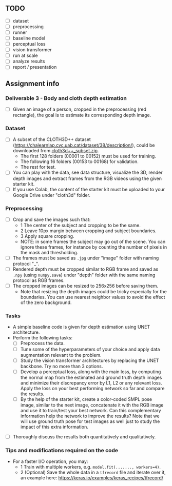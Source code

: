## TODO
- [ ] dataset
- [ ] preprocessing
- [ ] runner
- [ ] baseline model
- [ ] perceptual loss
- [ ] vision transformer
- [ ] run at scale
- [ ] analyze results
- [ ] report / presentation

## Assignment info
### Deliverable 3 - Body and cloth depth estimation
- [ ] Given an image of a person, cropped in the preprocessing (red rectangle), the goal is to estimate its corresponding depth image.

### Dataset
- [ ] A subset of the CLOTH3D++ dataset (https://chalearnlap.cvc.uab.cat/dataset/38/description/), could be downloaded from [cloth3d++_subset.zip](https://cvcuab-my.sharepoint.com/:u:/g/personal/mmadadi_cvc_uab_cat/EaJUHQv5N2dEjvA51WbGLdIB5aVjZfQraF0Fa0tprVMBYA?e=rJv9sZ).
    - The first 128 folders (00001 to 00152) must be used for training.
    - The following 16 folders (00153 to 00168) for validation.
    - The rest for test.
- [ ] You can play with the data, see data structure, visualize the 3D, render depth images and extract frames from the RGB videos using the given starter kit.
- [ ] If you use Colab, the content of the starter kit must be uploaded to your Google Drive under "cloth3d" folder.

### Preprocessing
- [ ] Crop and save the images such that:
    - 1 The center of the subject and cropping to be the same.
    - 2 Leave 10px margin between cropping and subject boundaries.
    - 3 Apply square cropping.
    - NOTE: in some frames the subject may go out of the scene. You can ignore these frames, for instance by counting the number of pixels in the mask and thresholding.
- [ ] The frames must be saved as `.jpg` under "image" folder with naming protocol "<folder name where the video is located>_<frame number>".
- [ ] Rendered depth must be cropped similar to RGB frame and saved as `.npy` (using `numpy.save`) under "depth" folder with the same naming protocol as RGB frames.
- [ ] The cropped images can be resized to 256x256 before saving them.
    - Note that resizing the depth images could be tricky especially for the boundaries. You can use nearest neighbor values to avoid the effect of the zero background.

### Tasks
- A simple baseline code is given for depth estimation using UNET architecture.
- Perform the following tasks:
    - [ ] Preprocess the data.
    - [ ] Tune some of the hyperparameters of your choice and apply data augmentation relevant to the problem.
    - [ ] Study the vision transformer architectures by replacing the UNET backbone. Try no more than 3 options.
    - [ ] Develop a perceptual loss, along with the main loss, by computing the normal map from the estimated and ground truth depth images and minimize their discrepancy error by L1, L2 or any relevant loss. Apply the loss on your best performing network so far and compare the results.
    - [ ] By the help of the starter kit, create a color-coded SMPL pose image, similar to the next image, concatenate it with the RGB image and use it to train/test your best network. Can this complementary information help the network to improve the results? Note that we will use ground truth pose for test images as well just to study the impact of this extra information.
- [ ] Thoroughly discuss the results both quantitatively and qualitatively.

### Tips and modifications required on the code
- For a faster I/O operation, you may:
    - 1 Train with multiple workers, e.g. `model.fit(......., workers=4)`.
    - 2 (Optional) Save the whole data in a `tfrecord` file and iterate over it, an example here: https://keras.io/examples/keras_recipes/tfrecord/
